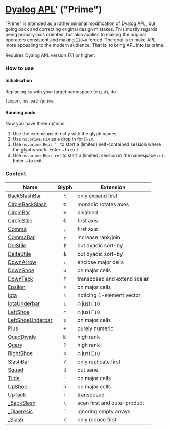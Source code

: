 # [Dyalog APL](https://www.dyalog.com/)′ ("Prime")

"Prime" is intended as a rather minimal modification of Dyalog APL, but going back and correcting original design mistakes. This mostly regards being primary-axis oriented, but also applies to making the original operators consistent and making `⎕IO←0` forced. The goal is to make APL more appealing to the modern audience. That is, to bring APL into its prime.

Requires Dyalog APL version 17.1 or higher.

### How to use

#### Initialisation

Replacing `ns` with your target namespace (e.g. `#`), do

```
]import ns path/prime
```

#### Running code

Now you have three options:

1. Use the extensions directly with the glyph names.
1. Use `ns.prime.FIX` as a drop in for `⎕FIX`.
1. Use `ns.prime.Repl ''` to start a (limited) self-contained session where the glyphs work. Enter `→` to exit.
1. Use `ns.prime.Repl ref` to start a (limited) session in the namespace `ref`. Enter `→` to exit. 

### Content

| Name                                              | Glyph  | Extension                                                    |
| ------------------------------------------------- | :----: | ------------------------------------------------------------ |
|[BackSlashBar](BackSlashBar.aplf)|`⍀`|only expand first|
|[CircleBackSlash](CircleBackSlash.aplf)|`⍉`|monadic rotates axes|
|[CircleBar](CircleBar.aplf)|`⊖`|disabled|
|[CircleStile](CircleStile.aplf)|`⌽`|first axis|
|[Comma](Comma.aplf)|`,`|first axis|
|[CommaBar](CommaBar.aplf)|`⍪`|increase rank/join|
|[DelStile](DelStile.aplf)|`⍒`|but dyadic sort-by|
|[DeltaStile](DeltaStile.aplf)|`⍋`|but dyadic sort-by|
|[DownArrow](DownArrow.aplf)|`↓`|enclose major cells|
|[DownShoe](DownShoe.aplf)|`∪`|on major cells|
|[DownTack](DownTack.aplf)|`⊤`|transposed and extend scalar|
|[Epsilon](Epsilon.aplf)|`∊`|on major cells|
|[Iota](Iota.aplf)|`⍳`|noticing 1-element vector|
|[IotaUnderbar](IotaUnderbar.aplf)|`⍸`|⍝ just `⎕IO`|
|[LeftShoe](LeftShoe.aplf)|`⊂`|⍝ just `⎕IO`|
|[LeftShoeUnderbar](LeftShoeUnderbar.aplf)|`⊆`|on major cells|
|[Plus](Plus.aplf)|`+`|purely numeric|
|[QuadDivide](QuadDivide.aplf)|`⌹`|high rank|
|[Query](Query.aplf)|`?`|high rank|
|[RightShoe](RightShoe.aplf)|`⊃`|⍝ just `⎕IO`|
|[SlashBar](SlashBar.aplf)|`⌿`|only replicate first|
|[Squad](Squad.aplf)|`⌷`|but sane|
|[Tilde](Tilde.aplf)|`~`|on major cells|
|[UpShoe](UpShoe.aplf)|`∩`|on major cells|
|[UpTack](UpTack.aplf)|`⊥`|transposed|
|[_BackSlash](_BackSlash.aplo)|`\`|scan first and outer product|
|[_Diaeresis](_Diaeresis.aplo)|`¨`|ignoring empty arrays|
|[_Slash](_Slash.aplo)|`/`|only reduce first|
